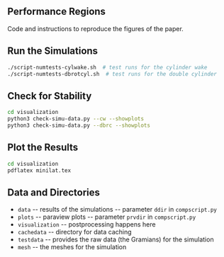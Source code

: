 Performance Regions
---

Code and instructions to reproduce the figures of the paper.

## Run the Simulations

```sh
./script-numtests-cylwake.sh  # test runs for the cylinder wake
./script-numtests-dbrotcyl.sh  # test runs for the double cylinder
```

## Check for Stability

```sh
cd visualization
python3 check-simu-data.py --cw --showplots
python3 check-simu-data.py --dbrc --showplots
```

## Plot the Results

```sh
cd visualization
pdflatex minilat.tex
```

## Data and Directories

 * `data` -- results of the simulations -- parameter `ddir` in `compscript.py`
 * `plots` -- paraview plots  -- parameter `prvdir` in `compscript.py`
 * `visualization` -- postprocessing happens here
 * `cachedata` -- directory for data caching
 * `testdata` -- provides the raw data (the Gramians) for the simulation
 * `mesh` -- the meshes for the simulation
